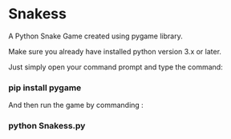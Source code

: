 # Snakess
A Python Snake Game created using pygame library.

Make sure you already have installed python version 3.x or later.

Just simply open your command prompt and type the command:
### pip install pygame
And then run the game by commanding :
### python Snakess.py
